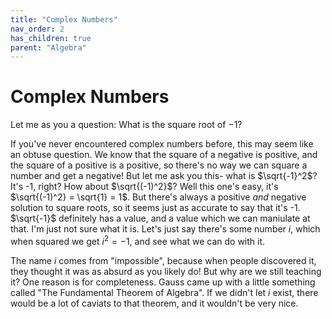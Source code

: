 ```yaml
---
title: "Complex Numbers"
nav_order: 2
has_children: true
parent: "Algebra"
---
```


# Complex Numbers

Let me as you a question: What is the square root of $-1$?

If you've never encountered complex numbers before, this may seem like an obtuse question.
We know that the square of a negative is positive, and the square of a positive is a positive, so there's no way we can square a number and get a negative!
But let me ask you this- what is $\sqrt{-1}^2$? It's -1, right?
How about $\sqrt{(-1)^2}$? Well this one's easy, it's $\sqrt{(-1)^2} = \sqrt{1} = 1$.
But there's always a positive *and* negative solution to square roots, so it seems just as accurate to say that it's -1.
$\sqrt{-1}$ definitely has a value, and a value which we can maniulate at that. I'm just not sure what it is.
Let's just say there's some number $i$, which when squared we get $i^2 = -1$, and see what we can do with it.

The name $i$ comes from "impossible", because when people discovered it, they thought it was as absurd as you likely do!
But why are we still teaching it?
One reason is for completeness. 
Gauss came up with a little something called "The Fundamental Theorem of Algebra". If we didn't let $i$ exist, there would be a lot of caviats to that theorem, and it wouldn't be very nice.

